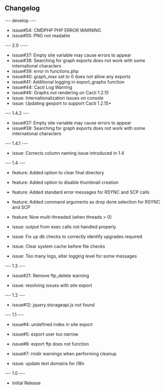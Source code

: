 ## Changelog

--- develop ---

* issue#54: CMDPHP PHP ERROR WARNING
* issue#55: PNG not readable

--- 2.0 ----

* issue#37: Empty site variable may cause errors to appear
* issue#38: Searching for graph exports does not work with some international characters
* issue#39: error in functions.php
* issue#40: graph_max set to 0 does not allow any exports
* issue#41: Additional logging in export_graphs function
* issue#44: Cacti Log Warning
* issue#46: Graphs not rendering on Cacti 1.2.15
* issue: Internationalization issues on console
* issue: Updating gexport to support Cacti 1.2.15+

--- 1.4.2 ---

* issue#37: Empty site variable may cause errors to appear
* issue#38: Searching for graph exports does not work with some international characters

--- 1.4.1 ---

* issue: Corrects column naming issue introduced in 1.4

--- 1.4 ---

* feature: Added option to clear final directory

* feature: Added option to disable thumbnail creation

* feature: Added standard error messages for RSYNC and SCP calls

* feature: Added command arguments as drop done selection for RSYNC and SCP

* feature: Now multi-threaded (when threads > 0)

* issue: output from exec calls not handled properly

* issue: Fix up db checks to correctly identify upgrades required

* issue: Clear system cache before file checks

* issue: Too many logs, alter logging level for some messages

--- 1.3 ---

* issue#21: Remove ftp_delete warning

* issue: resolving issues with site export

--- 1.2 ---

* issue#12: jquery.storageapi.js not found

--- 1.1 ---

* issue#4: undefined index in site export

* issue#5: export user too narrow

* issue#6: export ftp does not function

* issue#7: rmdir warnings when performing cleanup

* issue: update text domains for i18n

--- 1.0 ---

* Initial Release
